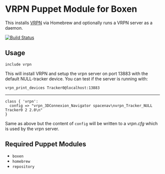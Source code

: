 # VRPN Puppet Module for Boxen

This installs [VRPN](http://www.cs.unc.edu/Research/vrpn/) via Homebrew and optionally runs a VRPN server as a daemon.

[![Build Status](https://travis-ci.org/bilke/puppet-vrpn.png?branch=master)](https://travis-ci.org/bilke/puppet-vrpn)

## Usage

```puppet
include vrpn
```

This will install VRPN and setup the vrpn server on port 13883 with the default NULL-tracker device. You can test if the server is running with:

```bash
vrpn_print_devices Tracker0@localhost:13883
```

----

```puppet
class { 'vrpn':
  config => "vrpn_3DConnexion_Navigator spacenav\nvrpn_Tracker_NULL Tracker0 2 2.0\n"
}
```

Same as above but the content of `config` will be written to a *vrpn.cfg* which is used by the vrpn server.

## Required Puppet Modules

* `boxen`
* `homebrew`
* `repository`

